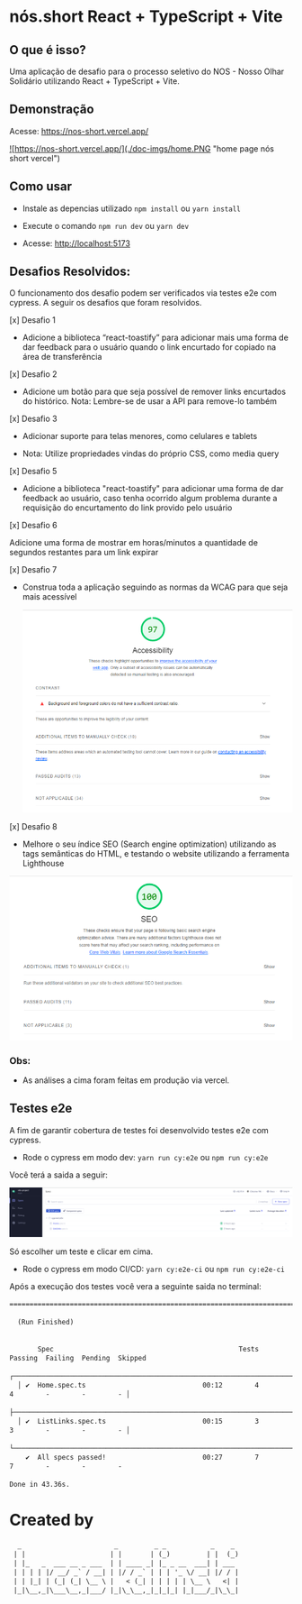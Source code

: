 # nós.short React + TypeScript + Vite

## O que é isso?

Uma aplicação de desafio para o processo seletivo do NOS - Nosso Olhar Solidário utilizando React + TypeScript + Vite.

## Demonstração

Acesse: https://nos-short.vercel.app/

<a href="https://nos-short.vercel.app/" rel="some text">

![https://nos-short.vercel.app/](./doc-imgs/home.PNG "home page nós short vercel")

</a>

## Como usar

- Instale as depencias utilizado `npm install` ou `yarn install`

- Execute o comando `npm run dev` ou `yarn dev`

- Acesse: <a href="http://localhost:5173" rel="some text">http://localhost:5173</a>

## Desafios Resolvidos:

O funcionamento dos desafio podem ser verificados via testes e2e com cypress. A seguir os desafios que foram resolvidos.

[x] Desafio 1

- Adicione a biblioteca “react-toastify” para adicionar mais uma forma de dar feedback para o usuário quando o link encurtado for copiado na área de transferência

[x] Desafio 2

- Adicione um botão para que seja possível de remover links encurtados do histórico. Nota: Lembre-se de usar a API para remove-lo também

[x] Desafio 3

- Adicionar suporte para telas menores, como celulares e tablets

- Nota: Utilize propriedades vindas do próprio CSS, como media query

[x] Desafio 5

- Adicione a biblioteca "react-toastify" para adicionar uma forma de dar feedback ao usuário, caso tenha ocorrido algum problema durante a requisição do encurtamento do link provido pelo usuário

[x] Desafio 6

Adicione uma forma de mostrar em horas/minutos a quantidade de
segundos restantes para um link expirar

[x] Desafio 7

- Construa toda a aplicação seguindo as normas da WCAG para
  que seja mais acessível

  ![](./doc-imgs/wcag-acessibilidade.PNG "Ligth house analise wcag")

[x] Desafio 8

- Melhore o seu índice SEO (Search engine optimization) utilizando as tags
  semânticas do HTML, e testando o website utilizando a ferramenta Lighthouse

![](./doc-imgs/seo.PNG "Ligth house analise seo")

### Obs:

- As análises a cima foram feitas em produção via vercel.

## Testes e2e

A fim de garantir cobertura de testes foi desenvolvido testes e2e com cypress.

- Rode o cypress em modo dev: `yarn run cy:e2e` ou `npm run cy:e2e`

Você terá a saida a seguir:

![](./doc-imgs/interativo-cypress.PNG "cypress modo interativo")

Só escolher um teste e clicar em cima.

- Rode o cypress em modo CI/CD: `yarn cy:e2e-ci` ou `npm run cy:e2e-ci`

Após a execução dos testes você vera a seguinte saida no terminal:

```
====================================================================================================

  (Run Finished)


       Spec                                              Tests  Passing  Failing  Pending  Skipped
  ┌────────────────────────────────────────────────────────────────────────────────────────────────┐
  │ ✔  Home.spec.ts                             00:12        4        4        -        -        - │
  ├────────────────────────────────────────────────────────────────────────────────────────────────┤
  │ ✔  ListLinks.spec.ts                        00:15        3        3        -        -        - │
  └────────────────────────────────────────────────────────────────────────────────────────────────┘
    ✔  All specs passed!                        00:27        7        7        -        -        -

Done in 43.36s.

```

# Created by

```
  _                       _         _ _           _    _
 | |                     | |       | (_)         | |  (_)
 | |_   _  ___ __ _ ___  | | ____ _| |_ _ __  ___| | ___
 | | | | |/ __/ _` / __| | |/ / _` | | | '_ \/ __| |/ / |
 | | |_| | (_| (_| \__ \ |   < (_| | | | | | \__ \   <| |
 |_|\__,_|\___\__,_|___/ |_|\_\__,_|_|_|_| |_|___/_|\_\_|

```
